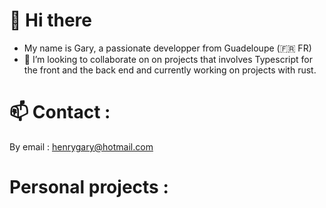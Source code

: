 # 👋 Hi there
- My name is Gary, a passionate developper from Guadeloupe (🇫🇷 FR)
- 💞️ I’m looking to collaborate on on projects that involves Typescript for the front and the back end and currently working on projects with rust. 

# 📫 Contact :
By email : henrygary@hotmail.com

# Personal projects : 

<!---
GaryHY/GaryHY is a ✨ special ✨ repository because its `README.md` (this file) appears on your GitHub profile.
You can click the Preview link to take a look at your changes.
--->
